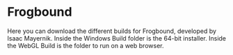 # Frogbound

Here you can download the different builds for Frogbound, developed by Isaac Mayernik.
Inside the Windows Build folder is the 64-bit installer.
Inside the WebGL Build is the folder to run on a web browser.
